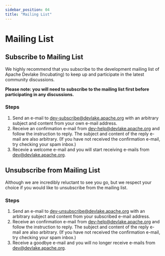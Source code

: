 ```yaml
---
sidebar_position: 04
title: "Mailing List"
---
```


# Mailing List

## Subscribe to Mailing List

We highly recommend that you subscribe to the development mailing list of Apache Devlake (Incubating) to keep up and participate in the latest community discussions.

**Please note: you will need to subscribe to the mailing list first before participating in any discussions.**

### Steps

1. Send an e-mail to [dev-subscribe@devlake.apache.org](mailto:dev-subscribe@devlake.apache.org) with an arbitrary subject and content from your own e-mail address.
2. Receive an confirmation e-mail from [dev-help@devlake.apache.org](mailto:dev-help@devlake.apache.org) and follow the instruction to reply. The subject and content of the reply e-mail are also arbitrary. (If you have not received the confirmation e-mail, try checking your spam inbox.)
3. Recevie a welcome e-mail and you will start receiving e-mails from [dev@devlake.apache.org](mailto:dev@devlake.apache.org).

## Unsubscribe from Mailing List

Although we are incredibly reluctant to see you go, but we respect your choice if you would like to unsubscribe from the mailing list.

### Steps

1. Send an e-mail to [dev-unsubscribe@devlake.apache.org](mailto:dev-unsubscribe@devlake.apache.org) with an arbitrary subject and content from your subscribed e-mail address.
2. Receive an confirmation e-mail from [dev-help@devlake.apache.org](mailto:dev-help@devlake.apache.org) and follow the instruction to reply. The subject and content of the reply e-mail are also arbitrary. (If you have not received the confirmation e-mail, try checking your spam inbox.)
3. Receive a goodbye e-mail and you will no longer receive e-mails from [dev@devlake.apache.org](mailto:dev@devlake.apache.org).
